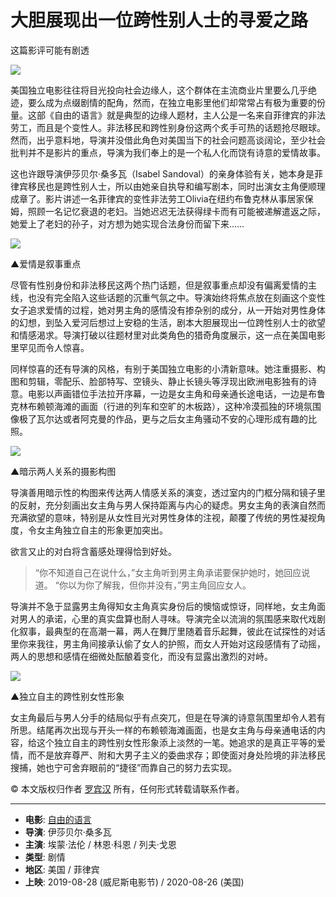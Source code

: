 # 大胆展现出一位跨性别人士的寻爱之路

这篇影评可能有剧透

![](https://img3.doubanio.com/view/thing_review/l/public/p5791927.webp)

美国独立电影往往将目光投向社会边缘人，这个群体在主流商业片里要么几乎绝迹，要么成为点缀剧情的配角，然而，在独立电影里他们却常常占有极为重要的份量。这部《自由的语言》就是典型的边缘人题材，主人公是一名来自菲律宾的非法劳工，而且是个变性人。非法移民和跨性别身份这两个炙手可热的话题抢尽眼球。然而，出乎意料地，导演并没借此角色对美国当下的社会问题高谈阔论，至少社会批判并不是影片的重点，导演为我们奉上的是一个私人化而饶有诗意的爱情故事。

这也许跟导演伊莎贝尔·桑多瓦（Isabel Sandoval）的亲身体验有关，她本身是菲律宾移民也是跨性别人士，所以由她亲自执导和编写剧本，同时出演女主角便顺理成章了。影片讲述一名菲律宾的变性非法劳工Olivia在纽约布鲁克林从事居家保姆，照顾一名记忆衰退的老妇。当她迟迟无法获得绿卡而有可能被递解遣返之际，她爱上了老妇的孙子，对方想为她实现合法身份而留下来……

![](https://img1.doubanio.com/view/thing_review/l/public/p5791928.webp)

▲爱情是叙事重点

尽管有性别身份和非法移民这两个热门话题，但是叙事重点却没有偏离爱情的主线，也没有完全陷入这些话题的沉重气氛之中。导演始终将焦点放在刻画这个变性女子追求爱情的过程，她对男主角的感情没有掺杂别的成分，从一开始对男性身体的幻想，到坠入爱河后想过上安稳的生活，剧本大胆展现出一位跨性别人士的欲望和情感渴求。导演打破以往题材里对此类角色的猎奇角度展示，这一点在美国电影里罕见而令人惊喜。

同样惊喜的还有导演的风格，有别于美国独立电影的小清新意味。她注重摄影、构图和剪辑，零配乐、脸部特写、空镜头、静止长镜头等浮现出欧洲电影独有的诗意。电影以声画错位手法拉开序幕，一边是女主角和母亲通长途电话，一边是布鲁克林布赖顿海滩的画面（行进的列车和空旷的木板路），这种冷漠孤独的环境氛围像极了瓦尔达或者阿克曼的作品，更与之后女主角骚动不安的心理形成有趣的比照。

![](https://img1.doubanio.com/view/thing_review/l/public/p5791929.webp)

▲暗示两人关系的摄影构图

导演善用暗示性的构图来传达两人情感关系的演变，透过室内的门框分隔和镜子里的反射，充分刻画出女主角与男人保持距离与内心的疑虑。男女主角的表演自然而充满欲望的意味，特别是从女性目光对男性身体的注视，颠覆了传统的男性凝视角度，令女主角独立自主的形象更加突出。

欲言又止的对白将含蓄感处理得恰到好处。

> “你不知道自己在说什么，”女主角听到男主角承诺要保护她时，她回应说道。 “你以为你了解我，但你并没有，”男主角回应女人。

导演并不急于显露男主角得知女主角真实身份后的懊恼或惊讶，同样地，女主角面对男人的承诺，心里的真实盘算也耐人寻味。导演完全以流淌的氛围感来取代戏剧化叙事，最典型的在高潮一幕，两人在舞厅里随着音乐起舞，彼此在试探性的对话里你来我往，男主角间接承认偷了女人的护照，而女人开始对这段感情有了动摇，两人的思想和感情在细微处酝酿着变化，而没有显露出激烈的对峙。

![](https://img1.doubanio.com/view/thing_review/l/public/p5791930.webp)

▲独立自主的跨性别女性形象

女主角最后与男人分手的结局似乎有点突兀，但是在导演的诗意氛围里却令人若有所思。结尾再次出现与开头一样的布赖顿海滩画面，也是女主角与母亲通电话的内容，给这个独立自主的跨性别女性形象添上淡然的一笔。她追求的是真正平等的爱情，而不是放弃尊严、附和大男子主义的委曲求存；即使面对身处险境的非法移民搜捕，她也宁可舍弃眼前的“捷径”而靠自己的努力去实现。

© 本文版权归作者 [罗宾汉](https://www.douban.com/people/itheque/) 所有，任何形式转载请联系作者。

---

- **电影**: [自由的语言](https://movie.douban.com/subject/33383633/)
- **导演**: 伊莎贝尔·桑多瓦
- **主演**: 埃蒙·法伦 / 林恩·科恩 / 列夫·戈恩
- **类型**: 剧情
- **地区**: 美国 / 菲律宾
- **上映**: 2019-08-28 (威尼斯电影节) / 2020-08-26 (美国)
<!-- tcd_original_link https://m.douban.com/movie/review/13336673/ -->
